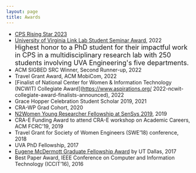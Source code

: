 ```yaml
---
layout: page
title: Awards
---
```


* [CPS Rising Star 2023](https://risingstars.linklab.virginia.edu/2023/)
* [University of Virginia Link Lab Student Seminar Award](https://engineering.virginia.edu/link-lab/news/link-lab-awards), 2022 <br />
  <font size = 4 >Highest honor to a PhD student for their impactful work in CPS in a multidisciplinary research lab with 250 students involving UVA Engineering's five departments. </font>
* ACM SIGBED SRC Winner, Second Runner-up, 2022
* Travel Grant Award, ACM MobiCom, 2022
* [Finalist of National Center for Women & Information Technology (NCWIT) Collegiate Award](https://www.aspirations.org/   2022-ncwit-collegiate-award-finalists-announced), 2022
* Grace Hopper Celebration Student Scholar 2019, 2021
* CRA-WP Grad Cohort, 2020
* [N2Women Young Researcher Fellowship at SenSys 2019](https://sensys.acm.org/2019/resources/documents/N2Women_flyer_SenSys.pdf), 2019
* CRA-E Funding Award to attend CRA-E workshop on Academic Careers, ACM FCRC’19, 2019
* Travel Grant for Society of Women Engineers (SWE’18) conference, 2018
* UVA PhD Fellowship, 2017
* [Eugene McDermott Graduate Fellowship Award](https://provost.utdallas.edu/mcdermott-fellows/about) by UT Dallas, 2017
* Best Paper Award, IEEE Conference on Computer and Information Technology (ICCIT’16), 2016
